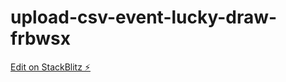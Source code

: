 # upload-csv-event-lucky-draw-frbwsx

[Edit on StackBlitz ⚡️](https://stackblitz.com/edit/upload-csv-event-lucky-draw-frbwsx)
